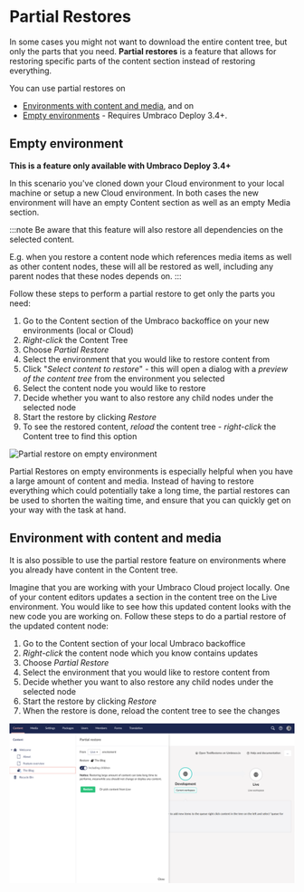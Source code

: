 # Partial Restores

In some cases you might not want to download the entire content tree, but only the parts that you need. **Partial restores** is a feature that allows for restoring specific parts of the content section instead of restoring everything.

You can use partial restores on

- [Environments with content and media](#environment-with-content-and-media), and on
- [Empty environments](#empty-environment) - Requires Umbraco Deploy 3.4+.

## Empty environment

**This is a feature only available with Umbraco Deploy 3.4+**

In this scenario you've cloned down your Cloud environment to your local machine or setup a new Cloud environment. In both cases the new environment will have an empty Content section as well as an empty Media section. 

:::note
Be aware that this feature will also restore all dependencies on the selected content.

E.g. when you restore a content node which references media items as well as other content nodes, these will all be restored as well, including any parent nodes that these nodes depends on.
:::

Follow these steps to perform a partial restore to get only the parts you need:

1. Go to the Content section of the Umbraco backoffice on your new environments (local or Cloud)
2. *Right-click* the Content Tree
3. Choose *Partial Restore*
4. Select the environment that you would like to restore content from
5. Click "*Select content to restore*" - this will open a dialog with a *preview of the content tree* from the environment you selected
6. Select the content node you would like to restore
7. Decide whether you want to also restore any child nodes under the selected node
8. Start the restore by clicking *Restore*
9. To see the restored content, *reload* the content tree - *right-click* the Content tree to find this option

![Partial restore on empty environment](images/partialRestore-onEmpty.gif)

Partial Restores on empty environments is especially helpful when you have a large amount of content and media. Instead of having to restore everything which could potentially take a long time, the partial restores can be used to shorten the waiting time, and ensure that you can quickly get on your way with the task at hand.

## Environment with content and media

It is also possible to use the partial restore feature on environments where you already have content in the Content tree.

Imagine that you are working with your Umbraco Cloud project locally. One of your content editors updates a section in the content tree on the Live environment. You would like to see how this updated content looks with the new code you are working on. Follow these steps to do a partial restore of the updated content node:

1. Go to the Content section of your local Umbraco backoffice
2. *Right-click* the content node which you know contains updates
3. Choose *Partial Restore*
4. Select the environment that you would like to restore content from
5. Decide whether you want to also restore any child nodes under the selected node
6. Start the restore by clicking *Restore*
7. When the restore is done, reload the content tree to see the changes

![Partial restore](images/partialRestore-onEnvWithContent.png)